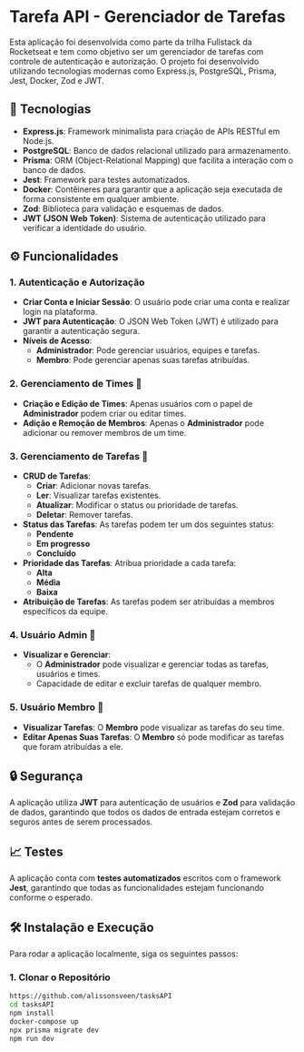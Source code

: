 # Tarefa API - Gerenciador de Tarefas

Esta aplicação foi desenvolvida como parte da trilha Fullstack da Rocketseat e tem como objetivo ser um gerenciador de tarefas com controle de autenticação e autorização. O projeto foi desenvolvido utilizando tecnologias modernas como Express.js, PostgreSQL, Prisma, Jest, Docker, Zod e JWT.

## 🚀 Tecnologias

- **Express.js**: Framework minimalista para criação de APIs RESTful em Node.js.
- **PostgreSQL**: Banco de dados relacional utilizado para armazenamento.
- **Prisma**: ORM (Object-Relational Mapping) que facilita a interação com o banco de dados.
- **Jest**: Framework para testes automatizados.
- **Docker**: Contêineres para garantir que a aplicação seja executada de forma consistente em qualquer ambiente.
- **Zod**: Biblioteca para validação e esquemas de dados.
- **JWT (JSON Web Token)**: Sistema de autenticação utilizado para verificar a identidade do usuário.

## ⚙️ Funcionalidades

### 1. **Autenticação e Autorização**

- **Criar Conta e Iniciar Sessão**: O usuário pode criar uma conta e realizar login na plataforma.
- **JWT para Autenticação**: O JSON Web Token (JWT) é utilizado para garantir a autenticação segura.
- **Níveis de Acesso**:
    - **Administrador**: Pode gerenciar usuários, equipes e tarefas.
    - **Membro**: Pode gerenciar apenas suas tarefas atribuídas.

### 2. **Gerenciamento de Times** 👥

- **Criação e Edição de Times**: Apenas usuários com o papel de **Administrador** podem criar ou editar times.
- **Adição e Remoção de Membros**: Apenas o **Administrador** pode adicionar ou remover membros de um time.

### 3. **Gerenciamento de Tarefas** 📝

- **CRUD de Tarefas**: 
  - **Criar**: Adicionar novas tarefas.
  - **Ler**: Visualizar tarefas existentes.
  - **Atualizar**: Modificar o status ou prioridade de tarefas.
  - **Deletar**: Remover tarefas.
- **Status das Tarefas**: As tarefas podem ter um dos seguintes status:
    - **Pendente**
    - **Em progresso**
    - **Concluído**
- **Prioridade das Tarefas**: Atribua prioridade a cada tarefa:
    - **Alta**
    - **Média**
    - **Baixa**
- **Atribuição de Tarefas**: As tarefas podem ser atribuídas a membros específicos da equipe.

### 4. **Usuário Admin** 👑

- **Visualizar e Gerenciar**:
    - O **Administrador** pode visualizar e gerenciar todas as tarefas, usuários e times.
    - Capacidade de editar e excluir tarefas de qualquer membro.

### 5. **Usuário Membro** 💼

- **Visualizar Tarefas**: O **Membro** pode visualizar as tarefas do seu time.
- **Editar Apenas Suas Tarefas**: O **Membro** só pode modificar as tarefas que foram atribuídas a ele.

## 🔒 Segurança

A aplicação utiliza **JWT** para autenticação de usuários e **Zod** para validação de dados, garantindo que todos os dados de entrada estejam corretos e seguros antes de serem processados.

## 📈 Testes

A aplicação conta com **testes automatizados** escritos com o framework **Jest**, garantindo que todas as funcionalidades estejam funcionando conforme o esperado.

## 🛠️ Instalação e Execução

Para rodar a aplicação localmente, siga os seguintes passos:

### 1. Clonar o Repositório

```bash
https://github.com/alissonsveen/tasksAPI
cd tasksAPI
npm install
docker-compose up
npx prisma migrate dev
npm run dev

